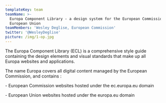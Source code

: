 ```yaml
---
templateKey: team
teamName: >-
  Europa Component Library - a design system for the European Commission and the
  European Union
teamMembers: 'Wesley Deglise, European Commission'
twitter: '@WesleyDeglise'
picture: /img/1-op.jpg
---
```

The Europa Component Library (ECL) is a comprehensive style guide containing the design elements and visual standards that make up all Europa websites and applications.

The name Europa covers all digital content managed by the European Commission, and contains:

\- European Commission websites hosted under the ec.europa.eu domain 

\- European Union websites hosted under the europa.eu domain
